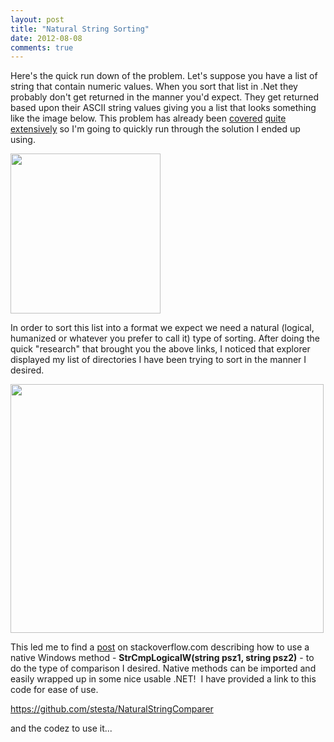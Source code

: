 ```yaml
---
layout: post
title: "Natural String Sorting"
date: 2012-08-08
comments: true
---
```

Here's the quick run down of the problem. Let's suppose you have a list of string that contain numeric values. When you sort<!--more--> that list in .Net they probably don't get returned in the manner you'd expect. They get returned based upon their ASCII string values giving you a list that looks something like the image below. This problem has already been <a href="http://www.codinghorror.com/blog/2007/12/sorting-for-humans-natural-sort-order.html">covered</a> <a href="http://www.interact-sw.co.uk/iangblog/2007/12/13/natural-sorting">quite</a> <a href="http://nedbatchelder.com/blog/200712.html#e20071211T054956">extensively</a> so I'm going to quickly run through the solution I ended up using.  

<img src="http://testasoftware.com/assets/images/blog/NaturalStringComparer/badorder.png" alt="" height="256" width="240" /> 

In order to sort this list into a format we expect we need a natural (logical, humanized or whatever you prefer to call it) type of sorting. After doing the quick "research" that brought you the above links, I noticed that explorer displayed my list of directories I have been trying to sort in the manner I desired.  

<img src="http://testasoftware.com/assets/images/blog/NaturalStringComparer/files.png" alt="" height="398" width="501" />  

This led me to find a <a href="http://stackoverflow.com/questions/248603/natural-sort-order-in-c-sharp">post</a> on stackoverflow.com describing how to use a native Windows method - <strong>StrCmpLogicalW(string psz1, string psz2)</strong> - to do the type of comparison I desired. Native methods can be imported and easily wrapped up in some nice usable .NET!&nbsp; I have provided a link to this code for ease of use.  

<a href="https://github.com/stesta/NaturalStringComparer">https://github.com/stesta/NaturalStringComparer</a>  

and the codez to use it...  

<script src="https://gist.github.com/stesta/b45dcd64cb3aff01dd15.js"></script>